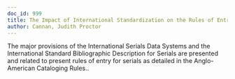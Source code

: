 ```yaml
---
doc_id: 999
title: The Impact of International Standardization on the Rules of Entry for Serials
author: Cannan, Judith Proctor
---
```


The major provisions of the International Serials Data Systems and the 
International Standard Bibliographic Description for Serials are presented and 
related to present rules of entry for serials as detailed in the 
Anglo-American Cataloging Rules..